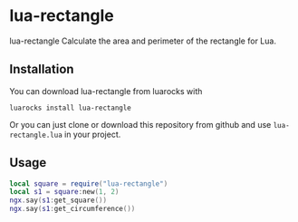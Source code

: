 # lua-rectangle

lua-rectangle Calculate the area and perimeter of the rectangle for Lua.

## Installation

You can download lua-rectangle from luarocks with

```
luarocks install lua-rectangle
```

Or you can just clone or download this repository from github and use `lua-rectangle.lua` in your project.

## Usage

```lua
local square = require("lua-rectangle")
local s1 = square:new(1, 2)
ngx.say(s1:get_square())
ngx.say(s1:get_circumference())
```
